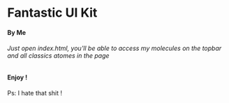 # Fantastic UI Kit

#### By Me

###### Just open index.html, you'll be able to access my molecules on the topbar and all classics atomes in the page

#### Enjoy !

Ps: I hate that shit !